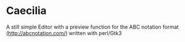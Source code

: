 # Caecilia
A still simple Editor with a preview function for the ABC notation format (http://abcnotation.com/) written with perl/Gtk3
